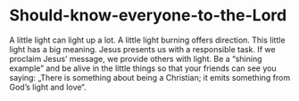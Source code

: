 # Should-know-everyone-to-the-Lord
A little light can light up a lot. A little light burning offers direction. This little light has a big meaning. Jesus presents us with a responsible task. If we proclaim Jesus’ message, we provide others with light. Be a “shining example” and be alive in the little things so that your friends can see you saying: „There is something about being a Christian; it emits something from God’s light and love“.
